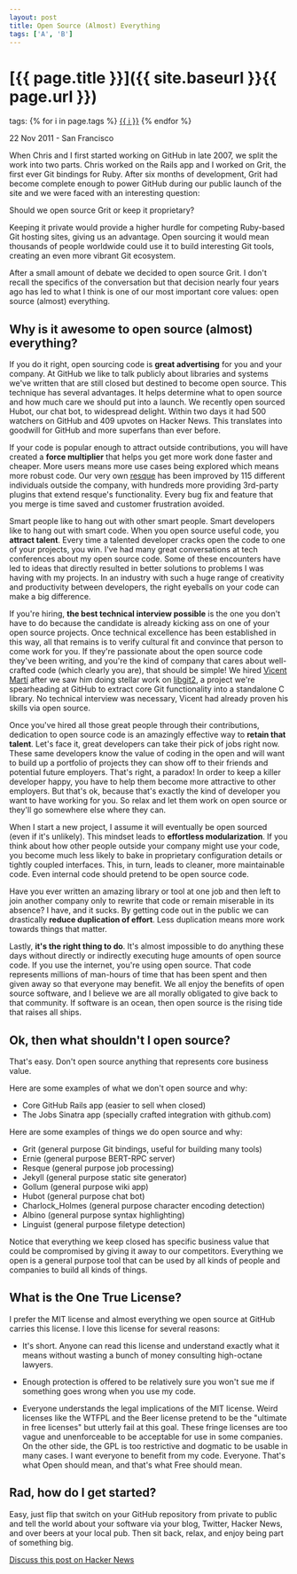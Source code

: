 ```yaml
---
layout: post
title: Open Source (Almost) Everything
tags: ['A', 'B']
---
```


[{{ page.title }}]({{ site.baseurl }}{{ page.url }})
====================================================
tags: 
{% for i in page.tags %}
<label><a href="{{ site.baseurl }}tag.html#{{ i }}">{{ i }}</a></label>
{% endfor %}

<p class="meta">22 Nov 2011 - San Francisco</p>

When Chris and I first started working on GitHub in late 2007, we split the work into two parts. Chris worked on the Rails app and I worked on Grit, the first ever Git bindings for Ruby. After six months of development, Grit had become complete enough to power GitHub during our public launch of the site and we were faced with an interesting question:

Should we open source Grit or keep it proprietary?

Keeping it private would provide a higher hurdle for competing Ruby-based Git hosting sites, giving us an advantage. Open sourcing it would mean thousands of people worldwide could use it to build interesting Git tools, creating an even more vibrant Git ecosystem.

After a small amount of debate we decided to open source Grit. I don't recall the specifics of the conversation but that decision nearly four years ago has led to what I think is one of our most important core values: open source (almost) everything.

Why is it awesome to open source (almost) everything?
-----------------------------------------------------

If you do it right, open sourcing code is **great advertising** for you and your company. At GitHub we like to talk publicly about libraries and systems we've written that are still closed but destined to become open source. This technique has several advantages. It helps determine what to open source and how much care we should put into a launch. We recently open sourced Hubot, our chat bot, to widespread delight. Within two days it had 500 watchers on GitHub and 409 upvotes on Hacker News. This translates into goodwill for GitHub and more superfans than ever before.

If your code is popular enough to attract outside contributions, you will have created a **force multiplier** that helps you get more work done faster and cheaper. More users means more use cases being explored which means more robust code. Our very own [resque](https://github.com/defunkt/resque) has been improved by 115 different individuals outside the company, with hundreds more providing 3rd-party plugins that extend resque's functionality. Every bug fix and feature that you merge is time saved and customer frustration avoided.

Smart people like to hang out with other smart people. Smart developers like to hang out with smart code. When you open source useful code, you **attract talent**. Every time a talented developer cracks open the code to one of your projects, you win. I've had many great conversations at tech conferences about my open source code. Some of these encounters have led to ideas that directly resulted in better solutions to problems I was having with my projects. In an industry with such a huge range of creativity and productivity between developers, the right eyeballs on your code can make a big difference.

If you're hiring, **the best technical interview possible** is the one you don't have to do because the candidate is already kicking ass on one of your open source projects. Once technical excellence has been established in this way, all that remains is to verify cultural fit and convince that person to come work for you. If they're passionate about the open source code they've been writing, and you're the kind of company that cares about well-crafted code (which clearly you are), that should be simple! We hired [Vicent Martí](https://github.com/tanoku) after we saw him doing stellar work on [libgit2](https://github.com/libgit2/libgit2), a project we're spearheading at GitHub to extract core Git functionality into a standalone C library. No technical interview was necessary, Vicent had already proven his skills via open source.

Once you've hired all those great people through their contributions, dedication to open source code is an amazingly effective way to **retain that talent**. Let's face it, great developers can take their pick of jobs right now. These same developers know the value of coding in the open and will want to build up a portfolio of projects they can show off to their friends and potential future employers. That's right, a paradox! In order to keep a killer developer happy, you have to help them become more attractive to other employers. But that's ok, because that's exactly the kind of developer you want to have working for you. So relax and let them work on open source or they'll go somewhere else where they can.

When I start a new project, I assume it will eventually be open sourced (even if it's unlikely). This mindset leads to **effortless modularization**. If you think about how other people outside your company might use your code, you become much less likely to bake in proprietary configuration details or tightly coupled interfaces. This, in turn, leads to cleaner, more maintainable code. Even internal code should pretend to be open source code. 

Have you ever written an amazing library or tool at one job and then left to join another company only to rewrite that code or remain miserable in its absence? I have, and it sucks. By getting code out in the public we can drastically **reduce duplication of effort**. Less duplication means more work towards things that matter.

Lastly, **it's the right thing to do**. It's almost impossible to do anything these days without directly or indirectly executing huge amounts of open source code. If you use the internet, you're using open source. That code represents millions of man-hours of time that has been spent and then given away so that everyone may benefit. We all enjoy the benefits of open source software, and I believe we are all morally obligated to give back to that community. If software is an ocean, then open source is the rising tide that raises all ships.

Ok, then what shouldn't I open source?
--------------------------------------

That's easy. Don't open source anything that represents core business value.

Here are some examples of what we don't open source and why:

* Core GitHub Rails app (easier to sell when closed)
* The Jobs Sinatra app (specially crafted integration with github.com)

Here are some examples of things we do open source and why:

* Grit (general purpose Git bindings, useful for building many tools)
* Ernie (general purpose BERT-RPC server)
* Resque (general purpose job processing)
* Jekyll (general purpose static site generator)
* Gollum (general purpose wiki app)
* Hubot (general purpose chat bot)
* Charlock_Holmes (general purpose character encoding detection)
* Albino (general purpose syntax highlighting)
* Linguist (general purpose filetype detection)

Notice that everything we keep closed has specific business value that could be compromised by giving it away to our competitors. Everything we open is a general purpose tool that can be used by all kinds of people and companies to build all kinds of things.

What is the One True License?
-----------------------------

I prefer the MIT license and almost everything we open source at GitHub carries this license. I love this license for several reasons:

* It's short. Anyone can read this license and understand exactly what it means without wasting a bunch of money consulting high-octane lawyers.

* Enough protection is offered to be relatively sure you won't sue me if something goes wrong when you use my code.

* Everyone understands the legal implications of the MIT license. Weird licenses like the WTFPL and the Beer license pretend to be the "ultimate in free licenses" but utterly fail at this goal. These fringe licenses are too vague and unenforceable to be acceptable for use in some companies. On the other side, the GPL is too restrictive and dogmatic to be usable in many cases. I want everyone to benefit from my code. Everyone. That's what Open should mean, and that's what Free should mean.

Rad, how do I get started?
--------------------------

Easy, just flip that switch on your GitHub repository from private to public and tell the world about your software via your blog, Twitter, Hacker News, and over beers at your local pub. Then sit back, relax, and enjoy being part of something big.

[Discuss this post on Hacker News](http://news.ycombinator.com/item?id=3267432)
